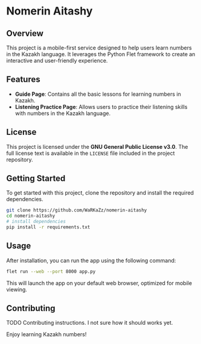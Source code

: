 # Nomerin Aitashy

## Overview
This project is a mobile-first service designed to help users learn numbers in the Kazakh language. It leverages the Python Flet framework to create an interactive and user-friendly experience.

## Features
- **Guide Page**: Contains all the basic lessons for learning numbers in Kazakh.
- **Listening Practice Page**: Allows users to practice their listening skills with numbers in the Kazakh language.

## License
This project is licensed under the **GNU General Public License v3.0**. The full license text is available in the `LICENSE` file included in the project repository.

## Getting Started
To get started with this project, clone the repository and install the required dependencies.

```bash
git clone https://github.com/WaRKaZz/nomerin-aitashy
cd nomerin-aitashy
# install dependencies
pip install -r requirements.txt
```

## Usage
After installation, you can run the app using the following command:

```bash
flet run --web --port 8000 app.py
```

This will launch the app on your default web browser, optimized for mobile viewing.

## Contributing
TODO Contributing instructions. I not sure how it should works yet.

Enjoy learning Kazakh numbers!
